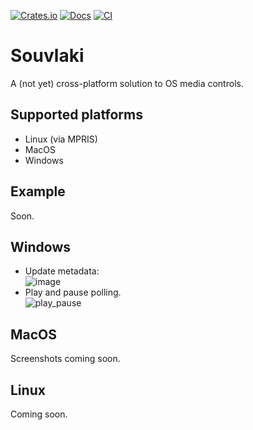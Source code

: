 [![Crates.io](https://img.shields.io/crates/v/souvlaki.svg)](https://crates.io/crates/souvlaki)
[![Docs](https://docs.rs/souvlaki/badge.svg)](https://docs.rs/souvlaki)
[![CI](https://github.com/Sinono3/souvlaki/actions/workflows/build.yml/badge.svg)](https://github.com/Sinono3/souvlaki/actions/workflows/build.yml)

# Souvlaki

A (not yet) cross-platform solution to OS media controls.

## Supported platforms

- Linux (via MPRIS)
- MacOS
- Windows

## Example

Soon.

## Windows

- Update metadata:\
![image](https://user-images.githubusercontent.com/8389938/106080661-4a515e80-60f6-11eb-81e0-81ab0eda5188.png)
- Play and pause polling.\
![play_pause](https://user-images.githubusercontent.com/8389938/106080917-bdf36b80-60f6-11eb-98b5-f3071ae3eab6.gif)

## MacOS

Screenshots coming soon.

## Linux

Coming soon.
